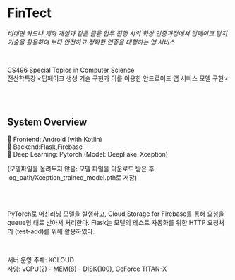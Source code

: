 # FinTect
*비대면 카드나 계좌 개설과 같은 금융 업무 진행 시의 화상 인증과정에서
딥페이크 탐지 기술을 활용하여 보다 안전하고 정확한 인증을 대행하는 앱 서비스*

<br>

CS496 Special Topics in Computer Science <Implementation of Deepfake Generation Technology and Service Model through the Android App> <br>
전산학특강 <딥페이크 생성 기술 구현과 이를 이용한 안드로이드 앱 서비스 모델 구현>

<br>
<br>

## System Overview 

 Frontend: Android (with Kotlin) <br>
 Backend:Flask,Firebase <br>
 Deep Learning: Pytorch (Model: DeepFake_Xception) <br>

(모델파일을 올려두지 않음: 모델 파일을 다운로드 받은 후, log_path/Xception_trained_model.pth로 저장)

<br>
<br>

PyTorch로 머신러닝 모델을 실행하고, Cloud Storage for Firebase를 통해 요청을 queue형 태로 받아서 처리한다. Flask는 모델의 테스트 자동화를 위한 HTTP 요청처리 (test-add)를 위해 활용하였다.

<br>

서버 운영 주체: KCLOUD <br>
사양: vCPU(2) - MEM(8) - DISK(100), GeForce TITAN-X





